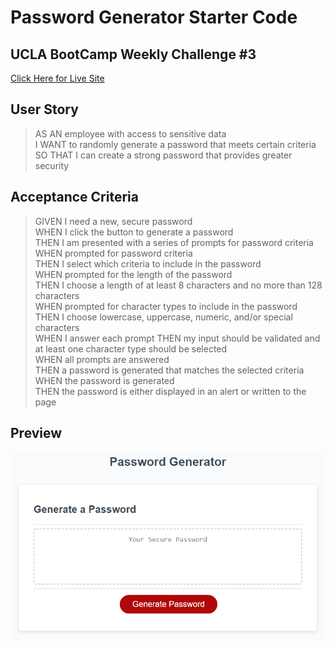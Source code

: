 # Password Generator Starter Code

## UCLA BootCamp Weekly Challenge #3
[Click Here for Live Site](https://teku-guy.github.io/password-gen/)

## User Story

> AS AN employee with access to sensitive data <br>
I WANT to randomly generate a password that meets certain criteria <br>
SO THAT I can create a strong password that provides greater security

## Acceptance Criteria

> GIVEN I need a new, secure password <br>
WHEN I click the button to generate a password <br>
THEN I am presented with a series of prompts for password criteria <br>
WHEN prompted for password criteria <br>
THEN I select which criteria to include in the password <br>
WHEN prompted for the length of the password <br>
THEN I choose a length of at least 8 characters and no more than 128 characters <br>
WHEN prompted for character types to include in the password <br>
THEN I choose lowercase, uppercase, numeric, and/or special characters <br>
WHEN I answer each prompt
THEN my input should be validated and at least one character type should be selected <br>
WHEN all prompts are answered <br>
THEN a password is generated that matches the selected criteria <br>
WHEN the password is generated <br>
THEN the password is either displayed in an alert or written to the page <br>

## Preview
![Preview Img](./assets/img/prev.png)

